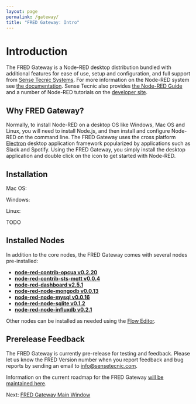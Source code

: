 ```yaml
---
layout: page
permalink: /gateway/
title: "FRED Gateway: Intro"
---
```

# Introduction

The FRED Gateway is a Node-RED desktop distribution bundled with additional features for ease of use, setup and configuration, and full support from [Sense Tecnic Systems](http://sensetecnic.com).  For more information on the Node-RED system see [the documentation](https://nodered.org/docs).  Sense Tecnic also provides [the Node-RED Guide](http://noderedguide.com/) and a number of Node-RED tutorials on the [developer site](https://developers.sensetecnic.com).

## Why FRED Gateway?

Normally, to install Node-RED on a desktop OS like Windows, Mac OS and Linux, you will need to install Node.js, and then install and configure Node-RED on the command line.  The FRED Gateway uses the cross platform [Electron](https://electron.atom.io/) desktop application framework popularized by applications such as Slack and Spotify.  Using the FRED Gateway, you simply install the desktop application and double click on the icon to get started with Node-RED.

## Installation

Mac OS:

Windows:

Linux:

TODO

## Installed Nodes

In addition to the core nodes, the FRED Gateway comes with several nodes pre-installed:

 * **[node-red-contrib-opcua v0.2.20](https://flows.nodered.org/node/node-red-contrib-opcua)** 
 * **[node-red-contrib-sts-mqtt v0.0.4](https://flows.nodered.org/node/node-red-contrib-sts-mqtt)**
 * **[node-red-dashboard v2.5.1](https://flows.nodered.org/node/node-red-dashboard)** 
 * **[node-red-node-mongodb v0.0.13](https://flows.nodered.org/node/node-red-node-mongodb)**
 * **[node-red-node-mysql v0.0.16](https://flows.nodered.org/node/node-red-node-mysql)**
 * **[node-red-node-sqlite v0.1.2](https://flows.nodered.org/node/node-red-node-sqlite)**
 * **[node-red-node-influxdb v0.2.1](https://flows.nodered.org/node/node-red-contrib-influxdb)**

Other nodes can be installed as needed using the [Flow Editor](/gateway/flow-editor).

## Prerelease Feedback
The FRED Gateway is currently pre-release for testing and feedback.  Please let us know the FRED Version number when you report feedback and bug reports by sending an email to [info@sensetecnic.com](mailto:info@sensetecic.com).

Information on the current roadmap for the FRED Gateway [will be maintained here](/gateway/roadmap).

Next: [FRED Gateway Main Window](main-window)